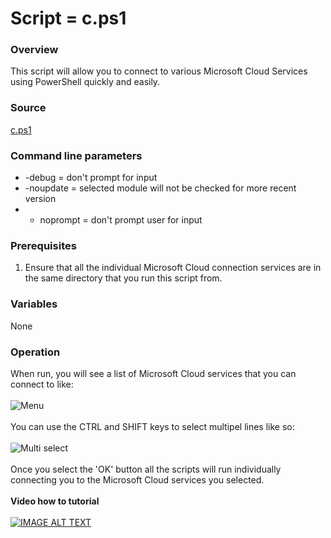 # Script = c.ps1
### Overview
This script will allow you to connect to various Microsoft Cloud Services using PowerShell quickly and easily.
### Source
[c.ps1](https://github.com/directorcia/Office365/blob/master/c.ps1)
### Command line parameters
- -debug = don't prompt for input
- -noupdate  = selected module will not be checked for more recent version
- - noprompt = don't prompt user for input
### Prerequisites
1. Ensure that all the individual Microsoft Cloud connection services are in the same directory that you run this script from.
### Variables
None
### Operation
When run, you will see a list of Microsoft Cloud services that you can connect to like:<br><br>
![Menu](https://ciaopsbloghome.files.wordpress.com/2020/06/image-28.png)<br><br>
You can use the CTRL and SHIFT keys to select multipel lines like so:<br><br>
![Multi select](https://ciaopsbloghome.files.wordpress.com/2020/06/image-29.png)<br><br>
Once you select the 'OK' button all the scripts will run individually connecting you to the Microsoft Cloud services you selected.<br><br>
**Video how to tutorial**<br><br>
[![IMAGE ALT TEXT](http://img.youtube.com/vi/lpBBku4Z6tI/0.jpg)](https://www.youtube.com/watch?v=lpBBku4Z6tI "An easier way to connect to Microsoft Cloud services with PowerShell")


